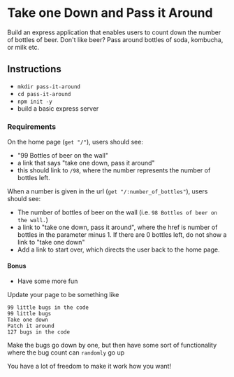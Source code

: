 # Take one Down and Pass it Around

Build an express application that enables users to count down the number of bottles of beer. Don't like beer? Pass around bottles of soda, kombucha, or milk etc.

## [](#instructions)Instructions

- `mkdir pass-it-around`
- `cd pass-it-around`
- `npm init -y`
- build a basic express server

### [](#requirements)Requirements

On the home page (`get "/"`), users should see:
  - "99 Bottles of beer on the wall"
  - a link that says "take one down, pass it around"
  - this should link to `/98`, where the number represents the number of bottles left.

When a number is given in the url (`get "/:number_of_bottles"`), users should see:
  - The number of bottles of beer on the wall (i.e. `98 Bottles of beer on the wall.`)
  - a link to "take one down, pass it around", where the href is number of bottles in the parameter minus 1.
If there are 0 bottles left, do not show a link to "take one down"
  - Add a link to start over, which directs the user back to the home page.

#### [](#bonus)Bonus
- Have some more fun

Update your page to be something like

```
99 little bugs in the code
99 little bugs
Take one down
Patch it around
127 bugs in the code
```

Make the bugs go down by one, but then have some sort of functionality where the bug count can `randomly` go up

You have a lot of freedom to make it work how you want!
